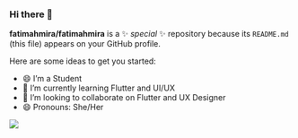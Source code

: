 ### Hi there 👋


**fatimahmira/fatimahmira** is a ✨ _special_ ✨ repository because its `README.md` (this file) appears on your GitHub profile.

Here are some ideas to get you started:

- 😄 I’m a Student
- 🌱 I’m currently learning Flutter and UI/UX
- 👯 I’m looking to collaborate on Flutter and UX Designer
- 😄 Pronouns: She/Her

<img src="https://github-readme-stats.vercel.app/api?username=fatimahmira&&show_icons=true&title_color=ffffff&icon_color=bb2acf&text_color=daf7dc&bg_color=151515"/>
